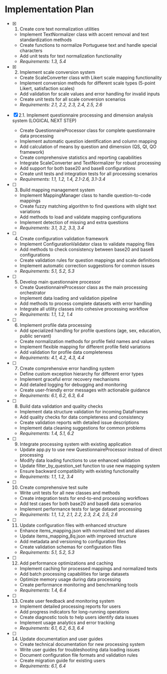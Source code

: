 # Implementation Plan

- [x] 1. Create core text normalization utilities

  - Implement TextNormalizer class with accent removal and text standardization methods
  - Create functions to normalize Portuguese text and handle special characters
  - Add unit tests for text normalization functionality
  - _Requirements: 1.3, 5.4_

- [x] 2. Implement scale conversion system

  - Create ScaleConverter class with Likert scale mapping functionality
  - Implement conversion methods for different scale types (5-point Likert, satisfaction scales)
  - Add validation for scale values and error handling for invalid inputs
  - Create unit tests for all scale conversion scenarios
  - _Requirements: 2.1, 2.2, 2.3, 2.4, 2.5, 2.6_

- [x] 2.1. Implement questionnaire processing and dimension analysis system (LOGICAL NEXT STEP)

  - Create QuestionnaireProcessor class for complete questionnaire data processing
  - Implement automatic question identification and column mapping
  - Add calculation of means by question and dimension (QS, QI, QO framework)
  - Create comprehensive statistics and reporting capabilities
  - Integrate ScaleConverter and TextNormalizer for robust processing
  - Add support for both base20 and base8 configurations
  - Create unit tests and integration tests for all processing scenarios
  - _Requirements: 1.1, 1.2, 1.4, 2.1-2.6, 3.1-3.4_

- [ ] 3. Build mapping management system

  - Implement MappingManager class to handle question-to-code mappings
  - Create fuzzy matching algorithm to find questions with slight text variations
  - Add methods to load and validate mapping configurations
  - Implement detection of missing and extra questions
  - _Requirements: 3.1, 3.2, 3.3, 3.4_

- [ ] 4. Create configuration validation framework

  - Implement ConfigurationValidator class to validate mapping files
  - Add methods to check consistency between base20 and base8 configurations
  - Create validation rules for question mappings and scale definitions
  - Implement automatic correction suggestions for common issues
  - _Requirements: 5.1, 5.2, 5.3_

- [ ] 5. Develop main questionnaire processor

  - Create QuestionnaireProcessor class as the main processing orchestrator
  - Implement data loading and validation pipeline
  - Add methods to process complete datasets with error handling
  - Integrate all utility classes into cohesive processing workflow
  - _Requirements: 1.1, 1.2, 1.4_

- [ ] 6. Implement profile data processing

  - Add specialized handling for profile questions (age, sex, education, public servant)
  - Create normalization methods for profile field names and values
  - Implement flexible mapping for different profile field variations
  - Add validation for profile data completeness
  - _Requirements: 4.1, 4.2, 4.3, 4.4_

- [ ] 7. Create comprehensive error handling system

  - Define custom exception hierarchy for different error types
  - Implement graceful error recovery mechanisms
  - Add detailed logging for debugging and monitoring
  - Create user-friendly error messages with actionable guidance
  - _Requirements: 6.1, 6.2, 6.3, 6.4_

- [ ] 8. Build data validation and quality checks

  - Implement data structure validation for incoming DataFrames
  - Add quality checks for data completeness and consistency
  - Create validation reports with detailed issue descriptions
  - Implement data cleaning suggestions for common problems
  - _Requirements: 1.4, 5.1, 6.2_

- [ ] 9. Integrate processing system with existing application

  - Update app.py to use new QuestionnaireProcessor instead of direct processing
  - Modify data loading functions to use enhanced validation
  - Update filter_by_question_set function to use new mapping system
  - Ensure backward compatibility with existing functionality
  - _Requirements: 1.1, 1.2, 3.4_

- [ ] 10. Create comprehensive test suite

  - Write unit tests for all new classes and methods
  - Create integration tests for end-to-end processing workflows
  - Add test cases for both base20 and base8 data scenarios
  - Implement performance tests for large dataset processing
  - _Requirements: 1.1, 1.2, 2.1, 2.2, 2.3, 2.4, 2.5, 2.6_

- [ ] 11. Update configuration files with enhanced structure

  - Enhance items_mapping.json with normalized text and aliases
  - Update items_mapping_8q.json with improved structure
  - Add metadata and versioning to configuration files
  - Create validation schemas for configuration files
  - _Requirements: 5.1, 5.2, 5.3_

- [ ] 12. Add performance optimizations and caching

  - Implement caching for processed mappings and normalized texts
  - Add batch processing capabilities for large datasets
  - Optimize memory usage during data processing
  - Create performance monitoring and benchmarking tools
  - _Requirements: 1.4, 6.4_

- [ ] 13. Create user feedback and monitoring system

  - Implement detailed processing reports for users
  - Add progress indicators for long-running operations
  - Create diagnostic tools to help users identify data issues
  - Implement usage analytics and error tracking
  - _Requirements: 6.1, 6.2, 6.3, 6.4_

- [ ] 14. Update documentation and user guides
  - Create technical documentation for new processing system
  - Write user guides for troubleshooting data loading issues
  - Document configuration file formats and validation rules
  - Create migration guide for existing users
  - _Requirements: 6.1, 6.4_
